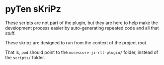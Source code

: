 # pyTen sKriPz

These scripts are not part of the plugin, but they are here to help make the development process easier by auto-generating repeated code and all that stuff.

These skripz are designed to run from the context of the project root.

That is, `pwd` should point to the `musescore-ji-rtt-plugin/` folder, instead of the `scripts/` folder.